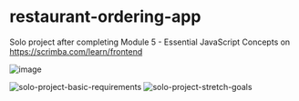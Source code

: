 # restaurant-ordering-app
Solo project after completing Module 5 - Essential JavaScript Concepts on https://scrimba.com/learn/frontend 

![image](https://github.com/19Lilly/scrimba-restaurant-ordering-app-lilly/assets/117945803/6200a229-d314-48e2-8a7d-8873ff1977a0)

![solo-project-basic-requirements](https://github.com/19Lilly/scrimba-restaurant-ordering-app-lilly/assets/117945803/1be30e6c-d4e4-4e59-9b09-3c9024a050f3)
![solo-project-stretch-goals](https://github.com/19Lilly/scrimba-restaurant-ordering-app-lilly/assets/117945803/0f1cb797-6b16-47df-80be-721f02c25dec)

